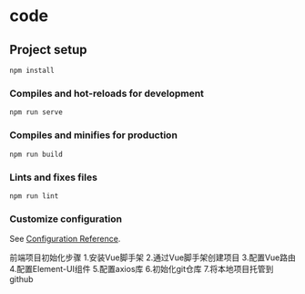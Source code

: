 # code

## Project setup
```
npm install
```

### Compiles and hot-reloads for development
```
npm run serve
```

### Compiles and minifies for production
```
npm run build
```

### Lints and fixes files
```
npm run lint
```

### Customize configuration
See [Configuration Reference](https://cli.vuejs.org/config/).

前端项目初始化步骤
1.安装Vue脚手架
2.通过Vue脚手架创建项目
3.配置Vue路由
4.配置Element-UI组件
5.配置axios库
6.初始化git仓库
7.将本地项目托管到github
